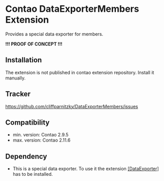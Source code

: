 Contao DataExporterMembers Extension
====================================

Provides a special data exporter for members.

**!!! PROOF OF CONCEPT !!!**


Installation
------------

The extension is not published in contao extension repository.
Install it manually.


Tracker
-------

https://github.com/cliffparnitzky/DataExporterMembers/issues


Compatibility
-------------

- min. version: Contao 2.9.5
- max. version: Contao 2.11.6


Dependency
----------

- This is a special data exporter. To use it the extension [[DataExporter]](https://github.com/cliffparnitzky/DataExporter) has to be installed.
